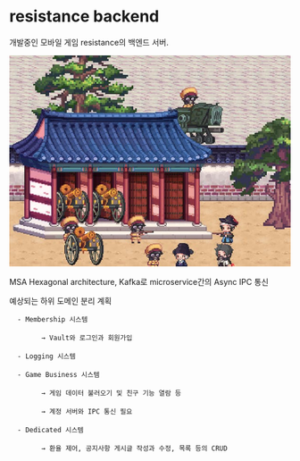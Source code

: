 # resistance backend

개발중인 모바일 게임 resistance의 백엔드 서버.

![main.png](main.png)
    
MSA Hexagonal architecture, Kafka로 microservice간의 Async IPC 통신



예상되는 하위 도메인 분리 계획

      - Membership 시스템

            → Vault와 로그인과 회원가입

      - Logging 시스템

      - Game Business 시스템

            → 게임 데이터 불러오기 및 친구 기능 열람 등

            → 계정 서버와 IPC 통신 필요

      - Dedicated 시스템

            → 환율 제어, 공지사항 게시글 작성과 수정, 목록 등의 CRUD